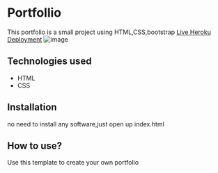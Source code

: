 # Portfollio

This portfolio is a small project using HTML,CSS,bootstrap 
[Live Heroku Deployment](https://portfollio121.herokuapp.com/)
![image](https://user-images.githubusercontent.com/108457305/178119094-89ea2c97-ec25-4e11-b173-6ce1c826b366.png)


## Technologies used

* HTML
* CSS

## Installation

no need to install any software,just open up index.html

## How to use?

Use this template to create your own portfolio
